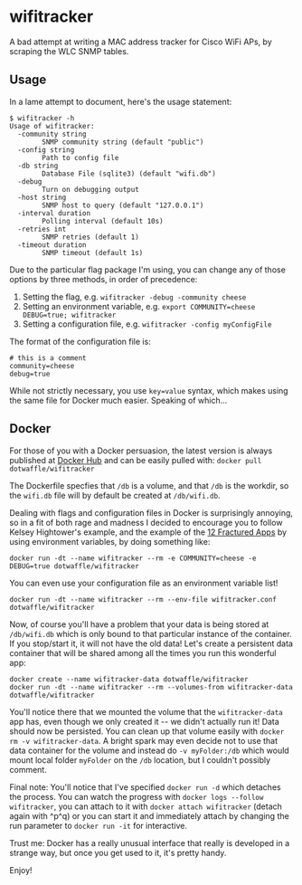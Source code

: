 # wifitracker

A bad attempt at writing a MAC address tracker for Cisco WiFi APs, by scraping the WLC SNMP tables.

## Usage

In a lame attempt to document, here's the usage statement:

```
$ wifitracker -h
Usage of wifitracker:
  -community string
        SNMP community string (default "public")
  -config string
        Path to config file
  -db string
        Database File (sqlite3) (default "wifi.db")
  -debug
        Turn on debugging output
  -host string
        SNMP host to query (default "127.0.0.1")
  -interval duration
        Polling interval (default 10s)
  -retries int
        SNMP retries (default 1)
  -timeout duration
        SNMP timeout (default 1s)
```

Due to the particular flag package I'm using, you can change any of those options by three methods, in order of precedence:

1. Setting the flag, e.g. `wifitracker -debug -community cheese`
2. Setting an environment variable, e.g. `export COMMUNITY=cheese DEBUG=true; wifitracker`
3. Setting a configuration file, e.g. `wifitracker -config myConfigFile`

The format of the configuration file is:

```
# this is a comment
community=cheese
debug=true
```

While not strictly necessary, you use `key=value` syntax, which makes using the same file for Docker much easier. Speaking of which...

## Docker

For those of you with a Docker persuasion, the latest version is always published at [Docker Hub](https://hub.docker.com/r/dotwaffle/wifitracker/) and can be easily pulled with: `docker pull dotwaffle/wifitracker`

The Dockerfile specfies that `/db` is a volume, and that `/db` is the workdir, so the `wifi.db` file will by default be created at `/db/wifi.db`.

Dealing with flags and configuration files in Docker is surprisingly annoying, so in a fit of both rage and madness I decided to encourage you to follow Kelsey Hightower's example, and the example of the [12 Fractured Apps](https://medium.com/@kelseyhightower/12-fractured-apps-1080c73d481c) by using environment variables, by doing something like:

```
docker run -dt --name wifitracker --rm -e COMMUNITY=cheese -e DEBUG=true dotwaffle/wifitracker
```

You can even use your configuration file as an environment variable list!

```
docker run -dt --name wifitracker --rm --env-file wifitracker.conf dotwaffle/wifitracker
```

Now, of course you'll have a problem that your data is being stored at `/db/wifi.db` which is only bound to that particular instance of the container. If you stop/start it, it will not have the old data! Let's create a persistent data container that will be shared among all the times you run this wonderful app:

```
docker create --name wifitracker-data dotwaffle/wifitracker
docker run -dt --name wifitracker --rm --volumes-from wifitracker-data dotwaffle/wifitracker
```

You'll notice there that we mounted the volume that the `wifitracker-data` app has, even though we only created it -- we didn't actually run it! Data should now be persisted. You can clean up that volume easily with `docker rm -v wifitracker-data`. A bright spark may even decide not to use that data container for the volume and instead do `-v myFolder:/db` which would mount local folder `myFolder` on the `/db` location, but I couldn't possibly comment.

Final note: You'll notice that I've specified `docker run -d` which detaches the process. You can watch the progress with `docker logs --follow wifitracker`, you can attach to it with `docker attach wifitracker` (detach again with ^p^q) or you can start it and immediately attach by changing the run parameter to `docker run -it` for interactive.

Trust me: Docker has a really unusual interface that really is developed in a strange way, but once you get used to it, it's pretty handy.

Enjoy!
